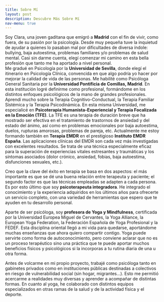 ```yaml
---
title: Sobre Mí
layout: post
description: Descubre Más Sobre Mí
nav-menu: true
---
```


<section id="three">
	<div class="inner">
		<p><span class="image left"><img src="{% link assets/images/foto.png %}" alt="" /></span>Soy Clara, una joven gaditana que emigró a <b>Madrid</b> con el fin de vivir, como fuera, de su pasión por la psicología. Desde muy pequeña tuve la inquietud de ayudar a quienes lo pasaban mal por dificultades de diversa índole: bullying, baja autoestima, problemas familiares y/o problemas de salud mental. Casi sin darme cuenta, elegí comenzar mi camino en esta bella profesión que tanto me ha aportado a nivel personal.
        <br />
		Me gradué en Psicología por la <b>Universidad de Sevilla</b>, donde elegí el itinerario en Psicología Clínica, convencida en que algo podría yo hacer por mejorar la calidad de vida de las personas. Me habilité como Psicóloga General Sanitaria por la <b>Universidad Pontificia de Comillas, Madrid</b>. En esta institución logré definirme como profesional, formándome en los distintos enfoques psicológicos de la mano de grandes profesionales. Aprendí mucho sobre la Terapia Cognitivo-Conductual, la Terapia Familiar Sistémica y la Terapia Psicodinámica. En esta misma Universidad, me especialicé en <b>Psicoterapia Humanista-Experiencial y Terapia Focalizada en la Emoción (TFE)</b>. La TFE es una terapia de duración breve que ha mostrado ser efectiva en el tratamiento de trastornos de ansiedad y del estado del ánimo, así como en problemas emocionales por baja autoestima, duelos, rupturas amorosas, problemas de pareja, etc. Actualmente me estoy formando también en <b>Terapia EMDR</b> en el prestigioso <b>Instituto EMDR España</b>. Las aplicaciones clínicas del EMDR son cada vez más investigadas con excelentes resultados. Se trata de una técnica especialmente eficaz para la superación de experiencias vitales estresantes y traumáticas y los síntomas asociados (dolor crónico, ansiedad, fobias, baja autoestima, disfunciones sexuales, etc.).</p>
		<p>Creo que la clave del éxito en terapia se basa en dos aspectos: el más importante es que se dé una buena relación entre terapeuta y paciente; el segundo factor es que las técnicas empleadas se adapten a cada persona. Es por esto último que soy <b>psicoterapeuta integradora</b>. He integrado el conocimiento y la experiencia adquiridos en los últimos años para ofrecerte un servicio completo, con una variedad de herramientas que espero que te ayuden en tu desarrollo personal.</p>
		<p><span class="image right"><img src="{% link assets/images/yoga.png %}" alt="" /></span>Aparte de ser psicóloga, soy <b>profesora de Yoga y Mindfulness</b>, certificada por la Universidad Europea Miguel de Cervantes, la Yoga Alliance, la European Yoga Federation, la Federación Española de Yoga Profesional y la FEDEF. Esta disciplina oriental llegó a mi vida para quedarse, aportándome muchas enseñanzas que ahora quiero compartir contigo. Yoga puede servirte como forma de autoconocimiento, pero conviene aclarar que no es un proceso terapéutico sino una práctica que te puede aportar muchos beneficios físicos y psicológicos si la incorporas a tu rutina diaria de una u otra forma.</p>
        <p>Antes de volcarme en mi propio proyecto, trabajé como psicóloga tanto en gabinetes privados como en instituciones públicas destinadas a colectivos en riesgo de vulnerabilidad social (sin hogar, migrantes...). Esto me permitió acercarme a realidades muy diversas y aprender a acompañar de distintas formas. En cuanto al yoga, he colaborado con distintos equipos especializados en otras ramas de la salud y de la actividad física y el deporte.</p>
	</div>
    <div class="box alt">
        <div class="row 50% uniform">
            <div class="4u"><span class="image"></span></div>
            <div class="4u"><span class="image"><img src="{% link assets/images/firma.png %}" alt="" /></span></div>
            <div class="4u$"><span class="image"></span></div>
        </div>
    </div>
</section>